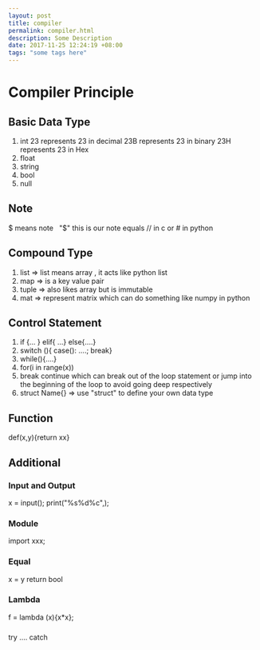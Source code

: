 ```yaml
---
layout: post
title: compiler
permalink: compiler.html
description: Some Description
date: 2017-11-25 12:24:19 +08:00
tags: "some tags here"
---
```

# Compiler Principle
##  Basic Data Type
1. int  23 represents 23 in decimal 23B represents 23 in binary 23H represents 23 in Hex 
2. float
3. string
4. bool
5. null

## Note
$ means note   &nbsp;   "$" this is our note equals // in c or # in python

## Compound Type
1. list => list means array , it acts like python list 
1. map => is a key value pair
1. tuple => also likes array but is immutable
1. mat => represent matrix  which can do something like numpy in python

## Control Statement
1. if {... } elif{ ...} else{....}
1. switch (){ case(): ....; break}
1. while(){....}
1. for(i in range(x))
1. break continue which can break out of the loop statement or jump into the beginning of the loop to avoid going deep respectively
1. struct Name{} =>  use "struct" to define your own data type 

## Function
def(x,y){return xx}
## Additional
### Input and Output
x = input();
print("%s%d%c",);
### Module
import xxx;
### Equal
x = y return bool 
### Lambda
f = lambda (x){x*x};
### 
try .... catch
